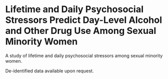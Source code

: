 # Lifetime and Daily Psychosocial Stressors Predict Day-Level Alcohol and Other Drug Use Among Sexual Minority Women
A study of lifetime and daily psychosocial stressors among sexual minority women.

De-identified data available upon request.

